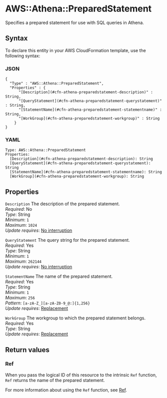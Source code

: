 # AWS::Athena::PreparedStatement<a name="aws-resource-athena-preparedstatement"></a>

Specifies a prepared statement for use with SQL queries in Athena\.

## Syntax<a name="aws-resource-athena-preparedstatement-syntax"></a>

To declare this entity in your AWS CloudFormation template, use the following syntax:

### JSON<a name="aws-resource-athena-preparedstatement-syntax.json"></a>

```
{
  "Type" : "AWS::Athena::PreparedStatement",
  "Properties" : {
      "[Description](#cfn-athena-preparedstatement-description)" : String,
      "[QueryStatement](#cfn-athena-preparedstatement-querystatement)" : String,
      "[StatementName](#cfn-athena-preparedstatement-statementname)" : String,
      "[WorkGroup](#cfn-athena-preparedstatement-workgroup)" : String
    }
}
```

### YAML<a name="aws-resource-athena-preparedstatement-syntax.yaml"></a>

```
Type: AWS::Athena::PreparedStatement
Properties:
  [Description](#cfn-athena-preparedstatement-description): String
  [QueryStatement](#cfn-athena-preparedstatement-querystatement): String
  [StatementName](#cfn-athena-preparedstatement-statementname): String
  [WorkGroup](#cfn-athena-preparedstatement-workgroup): String
```

## Properties<a name="aws-resource-athena-preparedstatement-properties"></a>

`Description` <a name="cfn-athena-preparedstatement-description"></a>
The description of the prepared statement\.  
_Required_: No  
_Type_: String  
_Minimum_: `1`  
_Maximum_: `1024`  
_Update requires_: [No interruption](https://docs.aws.amazon.com/AWSCloudFormation/latest/UserGuide/using-cfn-updating-stacks-update-behaviors.html#update-no-interrupt)

`QueryStatement` <a name="cfn-athena-preparedstatement-querystatement"></a>
The query string for the prepared statement\.  
_Required_: Yes  
_Type_: String  
_Minimum_: `1`  
_Maximum_: `262144`  
_Update requires_: [No interruption](https://docs.aws.amazon.com/AWSCloudFormation/latest/UserGuide/using-cfn-updating-stacks-update-behaviors.html#update-no-interrupt)

`StatementName` <a name="cfn-athena-preparedstatement-statementname"></a>
The name of the prepared statement\.  
_Required_: Yes  
_Type_: String  
_Minimum_: `1`  
_Maximum_: `256`  
_Pattern_: `[a-zA-Z_][a-zA-Z0-9_@:]{1,256}`  
_Update requires_: [Replacement](https://docs.aws.amazon.com/AWSCloudFormation/latest/UserGuide/using-cfn-updating-stacks-update-behaviors.html#update-replacement)

`WorkGroup` <a name="cfn-athena-preparedstatement-workgroup"></a>
The workgroup to which the prepared statement belongs\.  
_Required_: Yes  
_Type_: String  
_Update requires_: [Replacement](https://docs.aws.amazon.com/AWSCloudFormation/latest/UserGuide/using-cfn-updating-stacks-update-behaviors.html#update-replacement)

## Return values<a name="aws-resource-athena-preparedstatement-return-values"></a>

### Ref<a name="aws-resource-athena-preparedstatement-return-values-ref"></a>

When you pass the logical ID of this resource to the intrinsic `Ref` function, `Ref` returns the name of the prepared statement\.

For more information about using the `Ref` function, see [Ref](https://docs.aws.amazon.com/AWSCloudFormation/latest/UserGuide/intrinsic-function-reference-ref.html)\.
